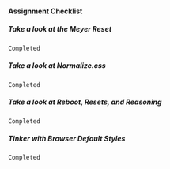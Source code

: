 #### Assignment Checklist

  ##### Take a look at the Meyer Reset
    Completed

  ##### Take a look at Normalize.css
    Completed

  ##### Take a look at Reboot, Resets, and Reasoning
    Completed

  ##### Tinker with Browser Default Styles
    Completed
